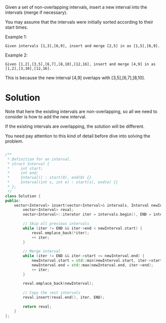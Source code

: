Given a set of non-overlapping intervals, insert a new interval into the intervals (merge if necessary).

You may assume that the intervals were initially sorted according to their start times.

Example 1:

```
Given intervals [1,3],[6,9], insert and merge [2,5] in as [1,5],[6,9].
```

Example 2:

```
Given [1,2],[3,5],[6,7],[8,10],[12,16], insert and merge [4,9] in as [1,2],[3,10],[12,16].
```

This is because the new interval [4,9] overlaps with [3,5],[6,7],[8,10].

# Solution

Note that here the existing intervals are non-overlapping, so all we need to consider is how to add the new interval.

If the existing intervals are overlapping, the solution will be different.

You need pay attention to this kind of detail before dive into solving the problem.

```cpp

/**
 * Definition for an interval.
 * struct Interval {
 *     int start;
 *     int end;
 *     Interval() : start(0), end(0) {}
 *     Interval(int s, int e) : start(s), end(e) {}
 * };
 */
class Solution {
public:
    vector<Interval> insert(vector<Interval>& intervals, Interval newInterval) {
        vector<Interval> reval;
        vector<Interval>::iterator iter = intervals.begin(), END = intervals.end();
        
        // Skip all previous intervals
        while (iter != END && iter->end < newInterval.start) {
            reval.emplace_back(*iter);
            ++ iter;
        } 
        
        // Merge interval
        while (iter != END && iter->start <= newInterval.end) {
            newInterval.start = std::min(newInterval.start, iter->start);
            newInterval.end = std::max(newInterval.end, iter->end);
            ++ iter;
        }
        
        reval.emplace_back(newInterval);
        
        // Copy the rest intervals 
        reval.insert(reval.end(), iter, END);
        
        return reval;
    }
};

```
